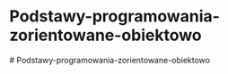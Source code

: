 # Podstawy-programowania-zorientowane-obiektowo
#   P o d s t a w y - p r o g r a m o w a n i a - z o r i e n t o w a n e - o b i e k t o w o  
 